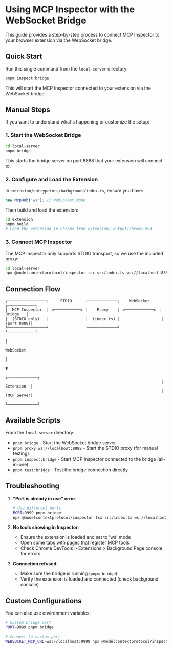 # Using MCP Inspector with the WebSocket Bridge

This guide provides a step-by-step process to connect MCP Inspector to your browser extension via the WebSocket bridge.

## Quick Start

Run this single command from the `local-server` directory:

```bash
pnpm inspect:bridge
```

This will start the MCP Inspector connected to your extension via the WebSocket bridge.

## Manual Steps

If you want to understand what's happening or customize the setup:

### 1. Start the WebSocket Bridge

```bash
cd local-server
pnpm bridge
```

This starts the bridge server on port 8888 that your extension will connect to.

### 2. Configure and Load the Extension

In `extension/entrypoints/background/index.ts`, ensure you have:

```typescript
new McpHub('ws'); // WebSocket mode
```

Then build and load the extension:

```bash
cd extension
pnpm build
# Load the extension in Chrome from extension/.output/chrome-mv3
```

### 3. Connect MCP Inspector

The MCP Inspector only supports STDIO transport, so we use the included proxy:

```bash
cd local-server
npx @modelcontextprotocol/inspector tsx src/index.ts ws://localhost:8888
```

## Connection Flow

```
┌─────────────────┐     STDIO      ┌─────────────┐    WebSocket    ┌────────────┐
│  MCP Inspector  │ ◄────────────► │    Proxy    │ ◄─────────────► │   Bridge   │
│  (STDIO only)   │                │  (index.ts) │                  │ (port 8888)│
└─────────────────┘                └─────────────┘                  └────────────┘
                                                                            │
                                                                       WebSocket
                                                                            │
                                                                            ▼
                                                                    ┌─────────────┐
                                                                    │  Extension  │
                                                                    │ (MCP Server)│
                                                                    └─────────────┘
```

## Available Scripts

From the `local-server` directory:

- `pnpm bridge` - Start the WebSocket bridge server
- `pnpm proxy ws://localhost:8888` - Start the STDIO proxy (for manual testing)
- `pnpm inspect:bridge` - Start MCP Inspector connected to the bridge (all-in-one)
- `pnpm test:bridge` - Test the bridge connection directly

## Troubleshooting

1. **"Port is already in use" error**:

   ```bash
   # Use different ports
   PORT=9999 pnpm bridge
   npx @modelcontextprotocol/inspector tsx src/index.ts ws://localhost:9999
   ```

2. **No tools showing in Inspector**:

   - Ensure the extension is loaded and set to 'ws' mode
   - Open some tabs with pages that register MCP tools
   - Check Chrome DevTools > Extensions > Background Page console for errors

3. **Connection refused**:
   - Make sure the bridge is running (`pnpm bridge`)
   - Verify the extension is loaded and connected (check background console)

## Custom Configurations

You can also use environment variables:

```bash
# Custom bridge port
PORT=9999 pnpm bridge

# Connect to custom port
WEBSOCKET_MCP_URL=ws://localhost:9999 npx @modelcontextprotocol/inspector tsx src/index.ts
```
